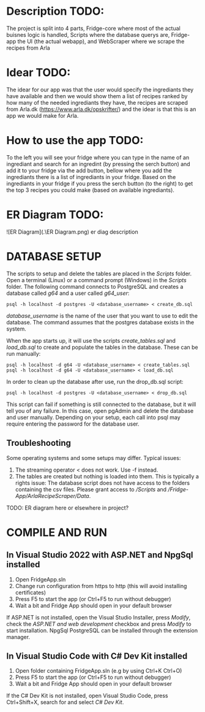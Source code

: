 # Description TODO:
The project is split into 4 parts, Fridge-core where most of the actual buisnes logic is handled, Scripts where the database querys are, Fridge-app the UI (the actual webapp), and WebScraper where we scrape the recipes from Arla 

# Idear TODO:
The idear for our app was that the user would specify the ingrediants they have available and then we would show them a list of recipes ranked by how many of the needed ingrediants they have, the recipes are scraped from Arla.dk (https://www.arla.dk/opskrifter/) and the idear is that this is an app we would make for Arla.

# How to use the app TODO:
To the left you will see your fridge where you can type in the name of an ingrediant and search for an ingredint (by pressing the serch button) and add it to your fridge via the add button, bellow where you add the ingrediants there is a list of ingrediants in your fridge.
Based on the ingrediants in your fridge if you press the serch button (to the right) to get the top 3 recipes you could make (based on available ingrediants).

# ER Diagram TODO:
![ER Diagram](.\ER Diagram.png)
er diag description

# DATABASE SETUP
The scripts to setup and delete the tables are placed in the _Scripts_ folder. Open a terminal (Linux) or a command prompt (Windows) in the _Scripts_ folder. The following command connects to PostgreSQL and creates a database called _g64_ and a user called _g64_user_:

    psql -h localhost -d postgres -U <database_username> < create_db.sql 

_database_username_ is the name of the user that you want to use to edit the database. The command assumes that the postgres database exists in the system.

When the app starts up, it will use the scripts _create_tables.sql_ and _load_db.sql_ to create and populate the tables in the database. These can be run manually:

    psql -h localhost -d g64 -U <database_username> < create_tables.sql 
    psql -h localhost -d g64 -U <database_username> < load_db.sql 

In order to clean up the database after use, run the drop_db.sql script:

    psql -h localhost -d postgres -U <database_username> < drop_db.sql 

This script can fail if something is still connected to the database, but it will tell you of any failure. In this case, open pgAdmin and delete the database and user manually.
Depending on your setup, each call into psql may require entering the password for the database user.

## Troubleshooting
Some operating systems and some setups may differ. Typical issues:

1) The streaming operator < does not work. Use -f instead.
2) The tables are created but nothing is loaded into them. This is typically a rights issue: The database script does not have access to the folders containing the csv files. Please grant access to _/Scripts_ and _/Fridge-App/ArlaRecipeScraper/Data_.

TODO: ER diagram here or elsewhere in project?

# COMPILE AND RUN

## In Visual Studio 2022 with ASP.NET and NpgSql installed

1) Open FridgeApp.sln
2) Change run configuration from https to http (this will avoid installing certificates)
3) Press F5 to start the app (or Ctrl+F5 to run without debugger)
4) Wait a bit and Fridge App should open in your default browser

If ASP.NET is not installed, open the Visual Studio Installer, press _Modify_, check the _ASP.NET and web development_ checkbox and press _Modify_ to start installation.
NpgSql PostgreSQL can be installed through the extension manager.

## In Visual Studio Code with C# Dev Kit installed

1) Open folder containing FridgeApp.sln (e.g by using Ctrl+K Ctrl+O)
2) Press F5 to start the app (or Ctrl+F5 to run without debugger)
3) Wait a bit and Fridge App should open in your default browser

If the C# Dev Kit is not installed, open Visual Studio Code, press Ctrl+Shift+X, search for and select _C# Dev Kit_.
